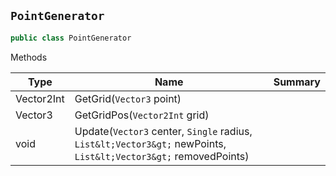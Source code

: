 ## `PointGenerator`

```csharp
public class PointGenerator

```

Methods

| Type | Name | Summary | 
| --- | --- | --- | 
| Vector2Int | GetGrid(`Vector3` point) |  | 
| Vector3 | GetGridPos(`Vector2Int` grid) |  | 
| void | Update(`Vector3` center, `Single` radius, `List&lt;Vector3&gt;` newPoints, `List&lt;Vector3&gt;` removedPoints) |  | 



